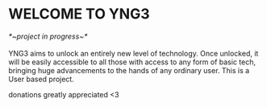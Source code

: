 <!DOCTYPE html>
<html>
<body>

<h1>WELCOME TO YNG3</h1>
  <p><i>*~project in progress~*</i><br></br> YNG3 aims to unlock an entirely new level of technology. Once unlocked, it will be easily accessible to all those with access to any form of basic tech, bringing huge advancements to the hands of any ordinary user. This is a User based project.</p>
  
  donations greatly appreciated <3

</body>
</html>
